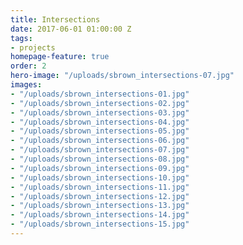 ```yaml
---
title: Intersections
date: 2017-06-01 01:00:00 Z
tags:
- projects
homepage-feature: true
order: 2
hero-image: "/uploads/sbrown_intersections-07.jpg"
images:
- "/uploads/sbrown_intersections-01.jpg"
- "/uploads/sbrown_intersections-02.jpg"
- "/uploads/sbrown_intersections-03.jpg"
- "/uploads/sbrown_intersections-04.jpg"
- "/uploads/sbrown_intersections-05.jpg"
- "/uploads/sbrown_intersections-06.jpg"
- "/uploads/sbrown_intersections-07.jpg"
- "/uploads/sbrown_intersections-08.jpg"
- "/uploads/sbrown_intersections-09.jpg"
- "/uploads/sbrown_intersections-10.jpg"
- "/uploads/sbrown_intersections-11.jpg"
- "/uploads/sbrown_intersections-12.jpg"
- "/uploads/sbrown_intersections-13.jpg"
- "/uploads/sbrown_intersections-14.jpg"
- "/uploads/sbrown_intersections-15.jpg"
---
```

